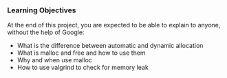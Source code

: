 ### Learning Objectives
At the end of this project, you are expected to be able to explain to anyone, without the help of Google:

- What is the difference between automatic and dynamic allocation
- What is malloc and free and how to use them
- Why and when use malloc
- How to use valgrind to check for memory leak
